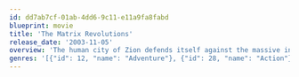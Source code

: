 ```yaml
---
id: dd7ab7cf-01ab-4dd6-9c11-e11a9fa8fabd
blueprint: movie
title: 'The Matrix Revolutions'
release_date: '2003-11-05'
overview: 'The human city of Zion defends itself against the massive invasion of the machines as Neo fights to end the war at another front while also opposing the rogue Agent Smith.'
genres: '[{"id": 12, "name": "Adventure"}, {"id": 28, "name": "Action"}, {"id": 53, "name": "Thriller"}, {"id": 878, "name": "Science Fiction"}]'
---
```

